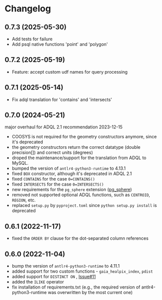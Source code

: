 # Changelog

## 0.7.3 (2025-05-30)

- Add tests for failure
- Add psql native functions 'point' and 'polygon'

## 0.7.2 (2025-05-19)

- Feature: accept custom udf names for query processing

## 0.7.1 (2025-05-14)

- Fix adql translation for 'contains' and 'intersects'

## 0.7.0 (2024-05-21)

major overhaul for ADQL 2.1 recommendation 2023-12-15

- COOSYS is not required for the geometry constructors anymore, since it's deprecated
- the geometry constructors return the correct datatype (double precision[])
  and correct units (degrees)
- droped the maintenance/support for the translation from ADQL to MySQL.
- bumped the version of `antlr4-python3-runtime` to 4.13.1
- fixed `BOX` constructor, although it's deprecated in ADQL 2.1
- fixed `CONTAINS` for the case `0=CONTAINS()`
- fixed `INTERSECTS` for the case `0=INTERSECTS()`
- new requirements for the `pg_sphere` extension
  ([pg_sphere](https://github.com/kimakan/pgsphere/tree/aiprdbms16))
- removed not supported optional ADQL functions, such as `CENTROID`, `REGION`, etc.
- replaced `setup.py` by `pyproject.toml` since `python setup.py install` is deprecated

## 0.6.1 (2022-11-17)

- fixed the `ORDER BY` clause for the dot-separated column references

## 0.6.0 (2022-11-04)

- bump the version of `antlr4-python3-runtime` to 4.11.1
- added support for two custom functions - `gaia_healpix_index`, `pdist`
- added support for `DISTINCT ON` , [Issue#11](https://github.com/aipescience/queryparser/issues/11)
- added the `ILIKE` operator
- fix installation of requirements.txt (e.g., the required version of
  antlr4-python3-runtime was overwritten by the most current one)
